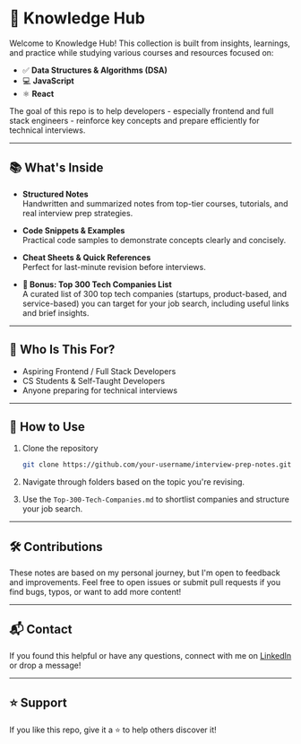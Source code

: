 # 🧠 Knowledge Hub

Welcome to Knowledge Hub! This collection is built from insights, learnings, and practice while studying various courses and resources focused on:

- ✅ **Data Structures & Algorithms (DSA)**
- 💻 **JavaScript**
- ⚛️ **React**

The goal of this repo is to help developers - especially frontend and full stack engineers - reinforce key concepts and prepare efficiently for technical interviews.

---

## 📚 What's Inside

- **Structured Notes**  
  Handwritten and summarized notes from top-tier courses, tutorials, and real interview prep strategies.

- **Code Snippets & Examples**  
  Practical code samples to demonstrate concepts clearly and concisely.

- **Cheat Sheets & Quick References**  
  Perfect for last-minute revision before interviews.

- **💎 Bonus: Top 300 Tech Companies List**  
  A curated list of 300 top tech companies (startups, product-based, and service-based) you can target for your job search, including useful links and brief insights.

---

## 🚀 Who Is This For?

- Aspiring Frontend / Full Stack Developers
- CS Students & Self-Taught Developers
- Anyone preparing for technical interviews

---

## 📌 How to Use

1. Clone the repository

   ```bash
   git clone https://github.com/your-username/interview-prep-notes.git
   ```

2. Navigate through folders based on the topic you're revising.

3. Use the `Top-300-Tech-Companies.md` to shortlist companies and structure your job search.

---

## 🛠️ Contributions

These notes are based on my personal journey, but I'm open to feedback and improvements.
Feel free to open issues or submit pull requests if you find bugs, typos, or want to add more content!

---

## 📬 Contact

If you found this helpful or have any questions, connect with me on [LinkedIn](https://www.linkedin.com/in/thepriyanshujoshi) or drop a message!

---

## ⭐ Support

If you like this repo, give it a ⭐ to help others discover it!
